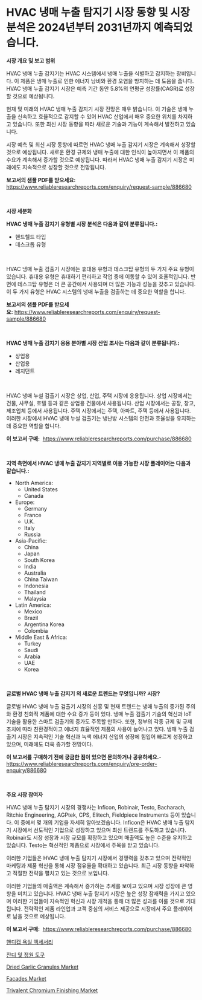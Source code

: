 <p><h1>HVAC 냉매 누출 탐지기 시장 동향 및 시장 분석은 2024년부터 2031년까지 예측되었습니다.</h1></p><p><strong>시장 개요 및 보고 범위</strong></p>
<p><p>HVAC 냉매 누출 감지기는 HVAC 시스템에서 냉매 누출을 식별하고 감지하는 장비입니다. 이 제품은 냉매 누출로 인한 에너지 낭비와 환경 오염을 방지하는 데 도움을 줍니다. HVAC 냉매 누출 감지기 시장은 예측 기간 동안 5.8%의 연평균 성장률(CAGR)로 성장할 것으로 예상됩니다.</p><p>현재 및 미래의 HVAC 냉매 누출 감지기 시장 전망은 매우 밝습니다. 이 기술은 냉매 누출을 신속하고 효율적으로 감지할 수 있어 HVAC 산업에서 매우 중요한 위치를 차지하고 있습니다. 또한 최신 시장 동향을 따라 새로운 기술과 기능이 계속해서 발전하고 있습니다.</p><p>시장 예측 및 최신 시장 동향에 따르면 HVAC 냉매 누출 감지기 시장은 계속해서 성장할 것으로 예상됩니다. 새로운 환경 규제와 냉매 누출에 대한 인식이 높아지면서 이 제품의 수요가 계속해서 증가할 것으로 예상됩니다. 따라서 HVAC 냉매 누출 감지기 시장은 미래에도 지속적으로 성장할 것으로 전망됩니다.</p></p>
<p><strong>보고서의 샘플 PDF를 받으세요:</strong> <a href="https://www.reliableresearchreports.com/enquiry/request-sample/886680">https://www.reliableresearchreports.com/enquiry/request-sample/886680</a></p>
<p>&nbsp;</p>
<p><strong>시장 세분화</strong></p>
<p><strong>HVAC 냉매 누출 감지기 유형별 시장 분석은 다음과 같이 분류됩니다.:</strong></p>
<p><ul><li>핸드헬드 타입</li><li>데스크톱 유형</li></ul></p>
<p>&nbsp;</p>
<p><p>HVAC 냉매 누출 검출기 시장에는 휴대용 유형과 데스크탑 유형의 두 가지 주요 유형이 있습니다. 휴대용 유형은 휴대하기 편리하고 작업 중에 이동할 수 있어 효율적입니다. 반면에 데스크탑 유형은 더 큰 공간에서 사용되며 더 많은 기능과 성능을 갖추고 있습니다. 이 두 가지 유형은 HVAC 시스템의 냉매 누출을 검출하는 데 중요한 역할을 합니다.</p></p>
<p><strong>보고서의 샘플 PDF를 받으세요:</strong>&nbsp;<a href="https://www.reliableresearchreports.com/enquiry/request-sample/886680">https://www.reliableresearchreports.com/enquiry/request-sample/886680</a></p>
<p>&nbsp;</p>
<p><strong> HVAC 냉매 누출 감지기 응용 분야별 시장 산업 조사는 다음과 같이 분류됩니다.:</strong></p>
<p><ul><li>상업용</li><li>산업용</li><li>레지던트</li></ul></p>
<p>&nbsp;</p>
<p><p>HVAC 냉매 누설 검출기 시장은 상업, 산업, 주택 시장에 응용됩니다. 상업 시장에서는 건물, 사무실, 호텔 등과 같은 상업용 건물에서 사용됩니다. 산업 시장에서는 공장, 창고, 제조업체 등에서 사용됩니다. 주택 시장에서는 주택, 아파트, 주택 등에서 사용됩니다. 이러한 시장에서 HVAC 냉매 누설 검출기는 냉난방 시스템의 안전과 효율성을 유지하는 데 중요한 역할을 합니다.</p></p>
<p><strong>이 보고서 구매:</strong>&nbsp; <a href="https://www.reliableresearchreports.com/purchase/886680">https://www.reliableresearchreports.com/purchase/886680</a></p>
<p>&nbsp;</p>
<p><strong>지역 측면에서 HVAC 냉매 누출 감지기 지역별로 이용 가능한 시장 플레이어는 다음과 같습니다.:</strong></p>
<p><ul>
    <li>
        North America:
        <ul>
            <li>United States</li>
            <li>Canada</li>
        </ul>
    </li>
    <li>
        Europe:
        <ul>
            <li>Germany</li>
            <li>France</li>
            <li>U.K.</li>
            <li>Italy</li>
            <li>Russia</li>
        </ul>
    </li>
    <li>
        Asia-Pacific:
        <ul>
            <li>China</li>
            <li>Japan</li>
            <li>South Korea</li>
            <li>India</li>
            <li>Australia</li>
            <li>China Taiwan</li>
            <li>Indonesia</li>
            <li>Thailand</li>
            <li>Malaysia</li>
        </ul>
    </li>
    <li>
        Latin America:
        <ul>
            <li>Mexico</li>
            <li>Brazil</li>
            <li>Argentina Korea</li>
            <li>Colombia</li>
        </ul>
    </li>
    <li>
        Middle East & Africa:
        <ul>
            <li>Turkey</li>
            <li>Saudi</li>
            <li>Arabia</li>
            <li>UAE</li>
            <li>Korea</li>
        </ul>
    </li>
    </ul></p>
<p>&nbsp;</p>
<p><strong>글로벌 HVAC 냉매 누출 감지기 의 새로운 트렌드는 무엇입니까? 시장?</strong></p>
<p><p>글로벌 HVAC 냉매 누출 검출기 시장의 신흥 및 현재 트렌드는 냉매 누출의 증가된 주의와 환경 친화적 제품에 대한 수요 증가 등이 있다. 냉매 누출 검출기 기술의 혁신과 IoT 기술을 활용한 스마트 검출기의 증가도 주목할 만하다. 또한, 정부의 각종 규제 및 규제 조치에 따라 친환경적이고 에너지 효율적인 제품의 사용이 늘어나고 있다. 냉매 누출 검출기 시장은 지속적인 기술 혁신과 녹색 에너지 산업의 성장에 힘입어 빠르게 성장하고 있으며, 미래에도 더욱 증가할 전망이다.</p></p>
<p><strong>이 보고서를 구매하기 전에 궁금한 점이 있으면 문의하거나 공유하세요.</strong>- <a href="https://www.reliableresearchreports.com/enquiry/pre-order-enquiry/886680">https://www.reliableresearchreports.com/enquiry/pre-order-enquiry/886680</a></p>
<p>&nbsp;</p>
<p><strong>주요 시장 참여자</strong></p>
<p><p>HVAC 냉매 누출 탐지기 시장의 경쟁사는 Inficon, Robinair, Testo, Bacharach, Ritchie Engineering, AGPtek, CPS, Elitech, Fieldpiece Instruments 등이 있습니다. 이 중에서 몇 개의 기업을 자세히 알아보겠습니다. Inficon은 HVAC 냉매 누출 탐지기 시장에서 선도적인 기업으로 성장하고 있으며 최신 트렌드를 주도하고 있습니다. Robinair도 시장 성장과 시장 규모를 확장하고 있으며 매출액도 높은 수준을 유지하고 있습니다. Testo는 혁신적인 제품으로 시장에서 주목을 받고 있습니다. </p><p>이러한 기업들은 HVAC 냉매 누출 탐지기 시장에서 경쟁력을 갖추고 있으며 전략적인 마케팅과 제품 혁신을 통해 시장 점유율을 확대하고 있습니다. 최근 시장 동향을 파악하고 적절한 전략을 펼치고 있는 것으로 보입니다.</p><p>이러한 기업들의 매출액은 계속해서 증가하는 추세를 보이고 있으며 시장 성장에 큰 영향을 미치고 있습니다. HVAC 냉매 누출 탐지기 시장은 높은 성장 잠재력을 가지고 있으며 이러한 기업들이 지속적인 혁신과 시장 개척을 통해 더 많은 성과를 이룰 것으로 기대됩니다. 전략적인 제품 라인업과 고객 중심의 서비스 제공으로 시장에서 주요 플레이어로 남을 것으로 예상됩니다.</p></p>
<p><strong>이 보고서 구매:</strong>&nbsp;&nbsp;<a href="https://www.reliableresearchreports.com/purchase/886680">https://www.reliableresearchreports.com/purchase/886680</a></p>
<p><p><a href="https://github.com/nuekbpymrrz5/Market-Research-Report-List-1/blob/main/157344416075.md">핸디캡 욕실 액세서리</a></p><p><a href="https://github.com/BrettWeberrt8767765/Market-Research-Report-List-1/blob/main/990404616076.md">잔디 및 정원 도구</a></p><p><a href="https://github.com/yoshih12/Market-Research-Report-List-2/blob/main/dried-garlic-granules-market.md">Dried Garlic Granules Market</a></p><p><a href="https://sulfuric-clavicle-d39.notion.site/Facades-Market-Research-Report-Reveals-The-Latest-Trends-And-Opportunities-of-this-Market-for-Period-e58e8e9a32ee44849ecd0823d139dc37">Facades Market</a></p><p><a href="https://automatic-knee-4c7.notion.site/Trivalent-Chromium-Finishing-Market-Research-Report-Reveals-The-Latest-Trends-And-Opportunities-of-t-5be310216954499e826de20aac1e7c44">Trivalent Chromium Finishing Market</a></p></p>
